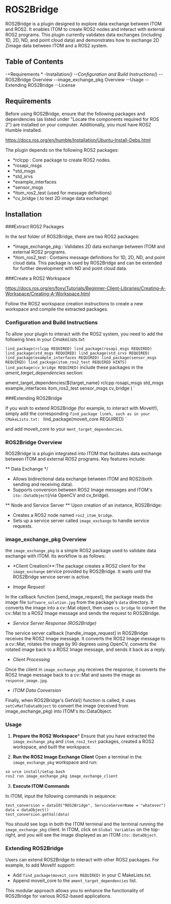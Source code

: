 # ROS2Bridge

ROS2Bridge is a plugin designed to explore data exchange between ITOM and ROS2. It enables ITOM to create ROS2 nodes and interact with external ROS2 programs. This plugin currently validates data exchanges (including 1D, 2D, ND, and point cloud data) and demonstrates how to exchange 2D Zimage data between ITOM and a ROS2 system.


## Table of Contents

-+Requirements
*
-Installation(*)
--Configuration and Build Instructions(*)
--ROS2Bridge Overview
--image_exchange_pkg Overview
--Usage
--Extending ROS2Bridge
--License

## Requirements

Before using ROS2Bridge, ensure that the following packages and dependencies (as listed under "Locate the components required for ROS 2") are installed on your computer. Additionally, you must have ROS2 Humble installed.


https://docs.ros.org/en/humble/Installation/Ubuntu-Install-Debs.html


The plugin depends on the following ROS2 packages:

- *rclcpp : Core package to create ROS2 nodes.
- *rosapi_msgs
- *std_msgs
- *std_srvs
- *example_interfaces
- *sensor_msgs
- *itom_ros2_test (used for message definitions)
- *cv_bridge (.to test 2D image data exchange)



## Installation


###Extract ROS2 Packages

In the *test* folder of ROS2Bridge, there are two ROS2 packages:

- *image_exchange_pkg : Validates 2D data exchange between ITOM and external ROS2 programs.
- *itom_ros2_test : Contains message definitions for 1D, 2D, ND, and point cloud data. This package is used by ROS2Bridge and can be extended for further development with ND and point cloud data.


###Create a ROS2 Workspace


https://docs.ros.org/en/foxy/Tutorials/Beginner-Client-Libraries/Creating-A-Workspace/Creating-A-Workspace.html

Follow the ROS2 workspace creation instructions to create a new workspace and compile the extracted packages.


### Configuration and Build Instructions

To allow your plugin to interact with the ROS2 system, you need to add the following lines in your *CmakeLists.txt*:

`
lind_package(rclcpp REQUIRED)
lind_package(rosapi_msgs REQUIRED)
lind_package(std_msgs REQUIRED)
lind_package(std_srvs REQUIRED)
lind_package(example_interfaces REQUIRED)
lind_package(sensor_msgs REQUIRED)
lind_package(itom_ros2_test REQUIRED HINTS)
lind_package(cv_bridge REQUIRED)
`
include these packages in the *ament_target_dependencies* section:

ament_target_dependencies(${target_name}
  rclcpp
  rosapi_msgs
  std_msgs
  example_interfaces
  itom_ros2_test
  sensor_msgs
  cv_bridge
)
`


###Extending ROS2Bridge

If you wish to extend ROS2Bridge (for example, to interact with MoveIt!), simply add the corresponding `find_package line%, such as in your CMakeLists.txt:
`
lind_package(moveit_core REQUIRED)
`

and add moveit_core to your `ment_target_dependencies`.


### ROS2Bridge Overview

ROS2Bridge is a plugin integrated into ITOM that facilitates data exchange between ITOM and external ROS2 programs. Key features include:


** Data Exchange */
- Allows bidirectional data exchange between ITOM and ROS2(both sending and receiving data).
- Supports conversion between ROS2 Image messages and ITOM's `ito::DataObject`(/via OpenCV and cv_bridge).


** Node and Service Server **
Upon creation of an instance, ROS2Bridge:

- Creates a ROS2 node named `ros2_itom_bridge`.
- Sets up a service server called `image_exchange` to handle service requests.


### image_exchange_pkg Overview

the `image_exchange_pkg` is a simple ROS2 package used to validate data exchange with ITOM. Its workflow is as follows:

- *Client Creation(**:The package creates a ROS2 client for the `image_exchange` service provided by ROS2Bridge. It waits until the ROS2Bridge service server is active.

- *Image Request*

In the callback function [send_image_request], the package reads the image file `Software_solution.jpg` from the package's `data` directory. It converts the image into a cv::Mat object, then uses `cv_bridge` to convert the cv::Mat to a ROS2 Image message and sends the request to ROS2Bridge.

- *Service Server Response (ROS2Bridge)*

The service server callback [handle_image_request] in ROS2Bridge receives the ROS2 Image message. It converts the ROS2 Image message to a cv::Mat, rotates the image by 90 degrees using OpenCV, converts the rotated image back to a ROS2 Image message, and sends it back as a reply.


- *Client Processing*

Once the client in `image_exchange_pkg` receives the response, it converts the ROS2 Image message back to a cv::Mat and saves the image as `response_image.jpg`.


- *ITOM Data Conversion*

Finally, when ROS2Bridge's GetVal() function is called, it uses `setCvMatToDataObject` to convert the image (received from image_exchange_pkg) into ITOM's ito::DataObject.


### Usage

1. **Prepare the ROS2 Workspace***
  Ensure that you have extracted the `image_exchange_pkg` and `itom_ros2_test` packages, created a ROS2 workspace, and built the workspace.

2. **Run the ROS2 Image Exchange Client**
  Open a terminal in the `image_exchange_pkg` workspace and run:

```bash
so urce install/setup.bash
ros2 run image_exchange_pkg image_exchange_client
```

3. **Execute ITOM Commands**

In ITOM, input the following commands in sequence:

```ypagon
test_conversion = dataIO("ROS2Bridge", ServiceServerName = "whatever")
data = dataObject()
test_conversion.getVal(data)
```

 You should see logs in both the ITOM terminal and the terminal running the `image_exchange_pkg` client.  In ITOM, click on `Global Variables` on the top-right, and you will see the image displayed as an ITOM `ito::DataObject`.


### Extending ROS2Bridge

Users can extend ROS2Bridge to interact with other ROS2 packages. For example, to add MoveIt! support:

- Add `find_package(moveit_core REQUIRED)` in your C MakeLists.txt.
- Append moveit_core to the `ament_target_dependencies` list.

This modular approach allows you to enhance the functionality of ROS2Bridge for various ROS2-based applications.

